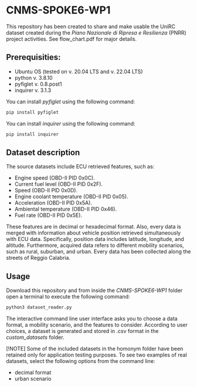 # CNMS-SPOKE6-WP1
This repository has been created to share and make usable the UniRC dataset created during the <em>Piano Nazionale di Ripresa e Resilienza</em> (PNRR) project activities. See flow_chart.pdf for major details.

## Prerequisities:
* Ubuntu OS (tested on v. 20.04 LTS and v. 22.04 LTS)
* python v. 3.8.10
* pyfiglet v. 0.8.post1
* inquirer v. 3.1.3

You can install <em>pyfiglet</em> using the following command:
```sh
pip install pyfiglet
```
You can install <em>inquirer</em> using the following command:
```sh
pip install inquirer
```

## Dataset description
The source datasets include ECU retrieved features, such as:
* Engine speed (OBD-II PID 0x0C).
* Current fuel level (OBD-II PID 0x2F).
* Speed (OBD-II PID 0x0D).
* Engine coolant temperature (OBD-II PID 0x05).
* Acceleration (OBD-II PID 0x5A).
* Ambiental temperature (OBD-II PID 0x46).
* Fuel rate (OBD-II PID 0x5E).

These features are in decimal or hexadecimal format.
Also, every data is merged with information about vehicle position retrieved simultaneously with ECU data. Specifically, position data includes latitude, longitude, and altitude.
Furthermore, acquired data refers to different mobility scenarios, such as rural, suburban, and urban. Every data has been collected along the streets of Reggio Calabria.


## Usage
Download this repository and from inside the <em>CNMS-SPOKE6-WP1</em> folder open a terminal to execute the following command:
```sh
python3 dataset_reader.py
```
The interactive command line user interface asks you to choose a data format, a mobility scenario, and the features to consider.
According to user choices, a dataset is generated and stored in .csv format in the <em>custom_datasets</em> folder.


[!NOTE]
 Some of the included datasets in the homonym folder have been retained only for application testing purposes. To see two examples of real datasets, select the following options from the command line:
* decimal format
* urban scenario
